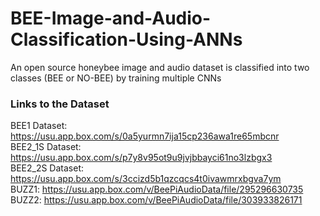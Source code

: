 # BEE-Image-and-Audio-Classification-Using-ANNs
An open source honeybee image and audio dataset is classified into two classes (BEE or NO-BEE) by training multiple CNNs

### Links to the Dataset
BEE1 Dataset: https://usu.app.box.com/s/0a5yurmn7ija15cp236awa1re65mbcnr <br/>
BEE2_1S Dataset: https://usu.app.box.com/s/p7y8v95ot9u9jvjbbayci61no3lzbgx3 <br/>
BEE2_2S Dataset: https://usu.app.box.com/s/3ccizd5b1qzcqcs4t0ivawmrxbgva7ym <br/>
BUZZ1: https://usu.app.box.com/v/BeePiAudioData/file/295296630735 <br/>
BUZZ2: https://usu.app.box.com/v/BeePiAudioData/file/303933826171 <br/>
